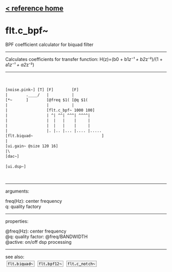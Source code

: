 [< reference home](index.html)
---

# flt.c_bpf~


BPF coefficient calculator for biquad filter

---

Calculates coefficients for transfer function: H(z)=(b0 + b1*z⁻¹ + b2*z⁻²)/(1 +
            a1*z⁻¹ + a2*z⁻²)
<br>


---


```


[noise.pink~] [T] [F]        [F]
|        .____/   |          |
[*~      ]        [@freq $1( [@q $1(
|                 |          |
|                 [flt.c_bpf~ 1000 100]
|                 | ^| ^^| ^^^| ^^^^|
|                 |  |   |    |     |
|                 |  |   |    |     |
|                 |. |.. |... |.... |.....
[flt.biquad~                              ]
|
[ui.gain~ @size 120 16]
|\
[dac~]

[ui.dsp~]

            
```

---
arguments:

freq(Hz): center
            frequency<br>
q: quality
            factory<br>

---
properties:

@freq(Hz): center frequency<br>
@q: quality
            factor: @freq/BANDWIDTH<br>
@active: on/off dsp
            processing<br>

---
see also:<br>
[![flt.biquad~](img/object_flt.biquad~.png)](flt.biquad~.html)
[![flt.bpf12~](img/object_flt.bpf12~.png)](flt.bpf12~.html)
[![flt.c_notch~](img/object_flt.c_notch~.png)](flt.c_notch~.html)
